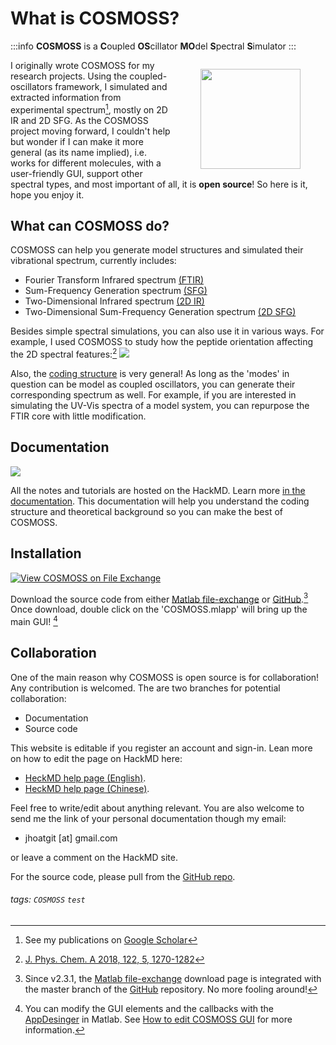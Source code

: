 What is COSMOSS?
===
:::info
**COSMOSS** is a **C**oupled **OS**cillator **MO**del **S**pectral **S**imulator
:::


<figure style="float:right;">
    <img src="https://i.imgur.com/HOQWa4m.png" align="right" width="160" height="160">
</figure>

I originally wrote COSMOSS for my research projects. Using the coupled-oscillators framework, I simulated and extracted  information from experimental spectrum[^GoogleScholar], mostly on 2D IR and 2D SFG. As the COSMOSS project moving forward, I couldn't help but wonder if I can make it more general (as its name implied), i.e. works for different molecules, with a user-friendly GUI, support other spectral types, and most important of all, it is **open source**! So here is it, hope you enjoy it.   

## What can COSMOSS do?
COSMOSS can help you generate model structures and simulated their vibrational spectrum, currently includes:

- Fourier Transform Infrared spectrum [(FTIR)](https://en.wikipedia.org/wiki/Fourier-transform_infrared_spectroscopy)
- Sum-Frequency Generation spectrum [(SFG)](https://en.wikipedia.org/wiki/Sum_frequency_generation_spectroscopy)
- Two-Dimensional Infrared spectrum [(2D IR)](https://en.wikipedia.org/wiki/Two-dimensional_infrared_spectroscopy)
- Two-Dimensional Sum-Frequency Generation spectrum [(2D SFG)](https://zanni.chem.wisc.edu/2d-sfg-spectroscopy/)

Besides simple spectral simulations, you can also use it in various ways. For example, I used COSMOSS to study how the peptide orientation affecting the 2D spectral features:[^Ref_Paper_1] 
![](https://i.imgur.com/5M4loNP.gif)


Also, the [coding structure](https://hackmd.io/@jjh/COSMOSS_Code_Structure) is very general! As long as the 'modes' in question can be model as  coupled oscillators, you can generate their corresponding spectrum as well. For example, if you are interested in simulating the UV-Vis spectra of a model system, you can repurpose the FTIR core with little modification. 


Documentation
---
![](https://i.imgur.com/pDJrSvz.jpg)

All the notes and tutorials are hosted on the HackMD. Learn more [in the documentation](https://hackmd.io/@jjh/COSMOSS). This documentation will help you understand the coding structure and theoretical background so you can make the best of COSMOSS.




Installation
---
[![View COSMOSS on File Exchange](https://www.mathworks.com/matlabcentral/images/matlab-file-exchange.svg)](https://www.mathworks.com/matlabcentral/fileexchange/64433-cosmoss)

Download the source code from either [Matlab file-exchange](https://www.mathworks.com/matlabcentral/fileexchange/64433-cosmoss) or [GitHub](https://github.com/JJ-Ho/COSMOSS).[^Download] Once download, double click on the 'COSMOSS.mlapp' will bring up the main GUI! [^mlapp]

Collaboration
---
One of the main reason why COSMOSS is open source is for collaboration! Any contribution is welcomed. The are two branches for potential collaboration:

- Documentation
- Source code

This website is editable if you register an account and sign-in.  Lean more on how to edit the page on HackMD here: 
- [HeckMD help page (English)](https://hackmd.io/c/tutorials/%2Fs%2Ftutorials). 
- [HeckMD help page (Chinese)](https://hackmd.io/c/tutorials-tw/%2Fs%2Ftutorials-tw). 

Feel free to write/edit about anything relevant. You are also welcome to send me the link of your personal documentation though my email: 

- jhoatgit [at] gmail.com

or leave a comment on the HackMD site. 

For the source code, please pull from the [GitHub repo](https://github.com/JJ-Ho/COSMOSS).


[^GoogleScholar]: See my publications on [Google Scholar](https://scholar.google.com/citations?user=O8Y6wd8AAAAJ&hl=en&authuser=1)

[^Ref_Paper_1]: [J. Phys. Chem. A 2018, 122, 5, 1270-1282](https://pubs.acs.org/doi/abs/10.1021/acs.jpca.7b11934)

[^Download]:Since v2.3.1, the [Matlab file-exchange](https://www.mathworks.com/matlabcentral/fileexchange/64433-cosmoss) download page is integrated with the master branch of the [GitHub](https://github.com/JJ-Ho/COSMOSS) repository. No more fooling around!

[^mlapp]: You can modify the GUI elements and the callbacks with the [AppDesinger](https://www.mathworks.com/videos/app-designer-overview-1510748719083.html) in Matlab. See [How to edit COSMOSS GUI](https://hackmd.io/@jjh/EditGUI) for more information.

###### tags: `COSMOSS` `test`



